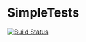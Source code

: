 # SimpleTests
[![Build Status](https://shodan.dedyn.io:80/jenkins/job/SimpleTests/badge/icon)](https://shodan.dedyn.io:80/jenkins/job/SimpleTests)
